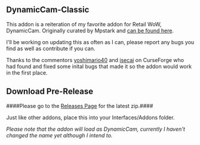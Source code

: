 ## DynamicCam-Classic

This addon is a reiteration of my favorite addon for Retail WoW, DynamicCam. Originally curated by Mpstark and [can be found here](https://github.com/Mpstark/DynamicCam).

I'll be working on updating this as often as I can, please report any bugs you find as well as contribute if you can.

Thanks to the commentors [yoshimario40](https://www.curseforge.com/members/yoshimario40/) and [isecai](https://www.curseforge.com/members/isecai/) on CurseForge who had found and fixed some inital bugs that made it so the addon would work in the first place.


## Download Pre-Release

####Please go to the [Releases Page](https://github.com/dernPerkins/DynamicCam-Classic/releases) for the latest zip.####

Just like other addons, place this into your Interfaces/Addons folder. 

*Please note that the addon will load as DynamicCam, currently I haven't changed the name yet although I intend to.*